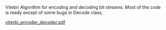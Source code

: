 

Vitebri Algorithm for encoding and decoding bit streams. Most of the code is ready except of some bugs in Decode class.



[viterbi_encoder_decoder.pdf](https://github.com/RFLIB/Viterbi-Algorithm/files/9269516/viterbi_encoder_decoder.pdf)

